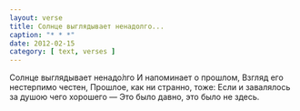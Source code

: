 ```yaml
---
layout: verse
title: Солнце выглядывает ненадолго...
caption: "* * *"
date: 2012-02-15
category: [ text, verses ]
---
```

Солнце выглядывает ненадо́лго
И напоминает о прошлом,
Взгляд его нестерпимо честен,
Прошлое, как ни странно, тоже:
Если и завалялось за душою чего хорошего —
Это было давно, это было не здесь.
